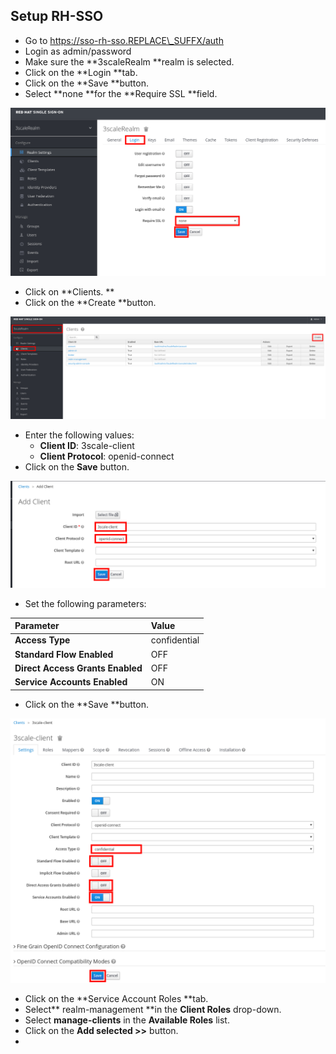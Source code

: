 ## Setup RH-SSO

* Go to https://sso-rh-sso.REPLACE\_SUFFX/auth
* Login as admin/password
* Make sure the **3scaleRealm **realm is selected.
* Click on the **Login **tab.
* Click on the **Save **button.
* Select **none **for the **Require SSL **field.

![](/assets/sso-setupRealm.png)

* Click on **Clients. **
* Click on the **Create **button.

![](/assets/ssosetup-CreateClient.png)

* Enter the following values:
  * **Client ID**: 3scale-client
  * **Client Protocol**: openid-connect
* Click on the **Save** button.

![](/assets/sso-setup-Client2.png)

* Set the following parameters:

| Parameter | Value |
| :--- | :--- |
| **Access Type** | confidential |
| **Standard Flow Enabled** | OFF |
| **Direct Access Grants Enabled** | OFF |
| **Service Accounts Enabled** | ON |

* Click on the **Save **button.

![](/assets/sso-setup3scaleclient.png)

* Click on the **Service Account Roles **tab.
* Select** realm-management **in the **Client Roles** drop-down.
* Select **manage-clients** in the **Available Roles** list.
* Click on the **Add selected &gt;&gt;** button.
* 


